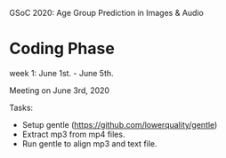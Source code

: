 GSoC 2020: Age Group Prediction in Images & Audio

# Coding Phase

week 1:   June 1st. - June 5th.

Meeting on June 3rd, 2020

Tasks:

- Setup gentle (https://github.com/lowerquality/gentle)
- Extract mp3 from mp4 files.
- Run gentle to align mp3 and text file.
